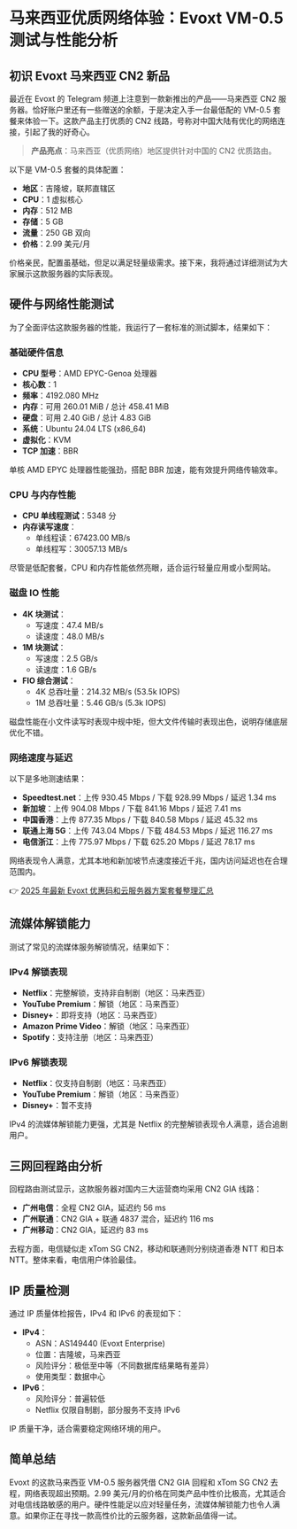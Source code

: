 # 马来西亚优质网络体验：Evoxt VM-0.5 测试与性能分析

## 初识 Evoxt 马来西亚 CN2 新品

最近在 Evoxt 的 Telegram 频道上注意到一款新推出的产品——马来西亚 CN2 服务器。恰好账户里还有一些赠送的余额，于是决定入手一台最低配的 VM-0.5 套餐来体验一下。这款产品主打优质的 CN2 线路，号称对中国大陆有优化的网络连接，引起了我的好奇心。

> **产品亮点**：马来西亚（优质网络）地区提供针对中国的 CN2 优质路由。

以下是 VM-0.5 套餐的具体配置：

- **地区**：吉隆坡，联邦直辖区  
- **CPU**：1 虚拟核心  
- **内存**：512 MB  
- **存储**：5 GB  
- **流量**：250 GB 双向  
- **价格**：2.99 美元/月  

价格亲民，配置虽基础，但足以满足轻量级需求。接下来，我将通过详细测试为大家展示这款服务器的实际表现。

## 硬件与网络性能测试

为了全面评估这款服务器的性能，我运行了一套标准的测试脚本，结果如下：

### 基础硬件信息
- **CPU 型号**：AMD EPYC-Genoa 处理器  
- **核心数**：1  
- **频率**：4192.080 MHz  
- **内存**：可用 260.01 MiB / 总计 458.41 MiB  
- **硬盘**：可用 2.40 GiB / 总计 4.83 GiB  
- **系统**：Ubuntu 24.04 LTS (x86_64)  
- **虚拟化**：KVM  
- **TCP 加速**：BBR  

单核 AMD EPYC 处理器性能强劲，搭配 BBR 加速，能有效提升网络传输效率。

### CPU 与内存性能
- **CPU 单线程测试**：5348 分  
- **内存读写速度**：  
  - 单线程读：67423.00 MB/s  
  - 单线程写：30057.13 MB/s  

尽管是低配套餐，CPU 和内存性能依然亮眼，适合运行轻量应用或小型网站。

### 磁盘 IO 性能
- **4K 块测试**：  
  - 写速度：47.4 MB/s  
  - 读速度：48.0 MB/s  
- **1M 块测试**：  
  - 写速度：2.5 GB/s  
  - 读速度：1.6 GB/s  
- **FIO 综合测试**：  
  - 4K 总吞吐量：214.32 MB/s (53.5k IOPS)  
  - 1M 总吞吐量：5.46 GB/s (5.3k IOPS)  

磁盘性能在小文件读写时表现中规中矩，但大文件传输时表现出色，说明存储底层优化不错。

### 网络速度与延迟
以下是多地测速结果：
- **Speedtest.net**：上传 930.45 Mbps / 下载 928.99 Mbps / 延迟 1.34 ms  
- **新加坡**：上传 904.08 Mbps / 下载 841.16 Mbps / 延迟 7.41 ms  
- **中国香港**：上传 877.35 Mbps / 下载 840.58 Mbps / 延迟 45.32 ms  
- **联通上海 5G**：上传 743.04 Mbps / 下载 484.53 Mbps / 延迟 116.27 ms  
- **电信浙江**：上传 775.97 Mbps / 下载 625.20 Mbps / 延迟 78.17 ms  

网络表现令人满意，尤其本地和新加坡节点速度接近千兆，国内访问延迟也在合理范围内。

👉 [2025 年最新 Evoxt 优惠码和云服务器方案套餐整理汇总](https://bit.ly/evoxt)

## 流媒体解锁能力

测试了常见的流媒体服务解锁情况，结果如下：

### IPv4 解锁表现
- **Netflix**：完整解锁，支持非自制剧（地区：马来西亚）  
- **YouTube Premium**：解锁（地区：马来西亚）  
- **Disney+**：即将支持（地区：马来西亚）  
- **Amazon Prime Video**：解锁（地区：马来西亚）  
- **Spotify**：支持注册（地区：马来西亚）  

### IPv6 解锁表现
- **Netflix**：仅支持自制剧（地区：马来西亚）  
- **YouTube Premium**：解锁（地区：马来西亚）  
- **Disney+**：暂不支持  

IPv4 的流媒体解锁能力更强，尤其是 Netflix 的完整解锁表现令人满意，适合追剧用户。

## 三网回程路由分析

回程路由测试显示，这款服务器对国内三大运营商均采用 CN2 GIA 线路：

- **广州电信**：全程 CN2 GIA，延迟约 56 ms  
- **广州联通**：CN2 GIA + 联通 4837 混合，延迟约 116 ms  
- **广州移动**：CN2 GIA，延迟约 83 ms  

去程方面，电信疑似走 xTom SG CN2，移动和联通则分别绕道香港 NTT 和日本 NTT。整体来看，电信用户体验最佳。

## IP 质量检测

通过 IP 质量体检报告，IPv4 和 IPv6 的表现如下：
- **IPv4**：  
  - ASN：AS149440 (Evoxt Enterprise)  
  - 位置：吉隆坡，马来西亚  
  - 风险评分：极低至中等（不同数据库结果略有差异）  
  - 使用类型：数据中心  
- **IPv6**：  
  - 风险评分：普遍较低  
  - Netflix 仅限自制剧，部分服务不支持 IPv6  

IP 质量干净，适合需要稳定网络环境的用户。

## 简单总结

Evoxt 的这款马来西亚 VM-0.5 服务器凭借 CN2 GIA 回程和 xTom SG CN2 去程，网络表现超出预期。2.99 美元/月的价格在同类产品中性价比极高，尤其适合对电信线路敏感的用户。硬件性能足以应对轻量任务，流媒体解锁能力也令人满意。如果你正在寻找一款高性价比的云服务器，这款新品值得一试。